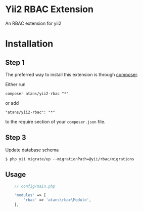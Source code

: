 # Yii2 RBAC Extension

An RBAC extension for yii2

# Installation

## Step 1

The preferred way to install this extension is through [composer](http://getcomposer.org/download/).

Either run

```
composer atans/yii2-rbac "*"
```

or add

```
"atans/yii2-rbac": "*"
```

to the require section of your `composer.json` file.


## Step 3

Update database schema

```
$ php yii migrate/up --migrationPath=@yii/rbac/migrations
```

Usage
-----


```php
    // config/main.php

    'modules' => [
        'rbac' => 'atans\rbac\Module',
    ],
